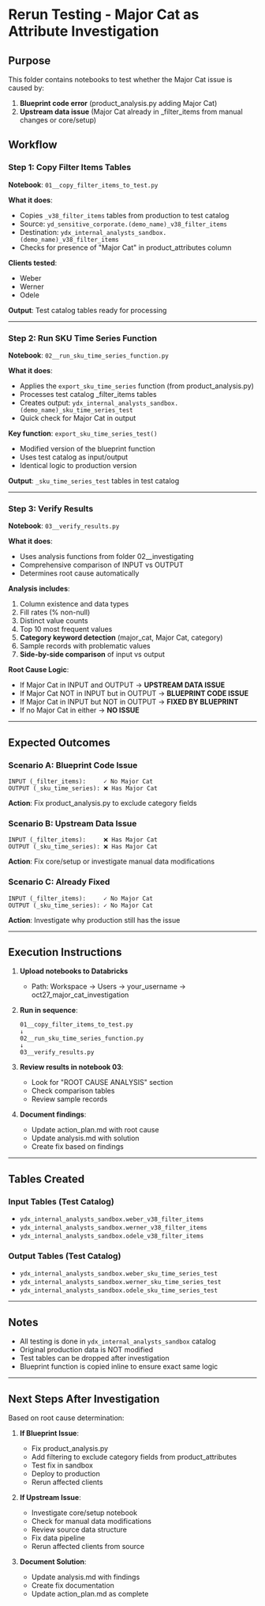# Rerun Testing - Major Cat as Attribute Investigation

## Purpose
This folder contains notebooks to test whether the Major Cat issue is caused by:
1. **Blueprint code error** (product_analysis.py adding Major Cat)
2. **Upstream data issue** (Major Cat already in _filter_items from manual changes or core/setup)

## Workflow

### Step 1: Copy Filter Items Tables
**Notebook**: `01__copy_filter_items_to_test.py`

**What it does**:
- Copies `_v38_filter_items` tables from production to test catalog
- Source: `yd_sensitive_corporate.(demo_name)_v38_filter_items`
- Destination: `ydx_internal_analysts_sandbox.(demo_name)_v38_filter_items`
- Checks for presence of "Major Cat" in product_attributes column

**Clients tested**:
- Weber
- Werner
- Odele

**Output**: Test catalog tables ready for processing

---

### Step 2: Run SKU Time Series Function
**Notebook**: `02__run_sku_time_series_function.py`

**What it does**:
- Applies the `export_sku_time_series` function (from product_analysis.py)
- Processes test catalog _filter_items tables
- Creates output: `ydx_internal_analysts_sandbox.(demo_name)_sku_time_series_test`
- Quick check for Major Cat in output

**Key function**: `export_sku_time_series_test()`
- Modified version of the blueprint function
- Uses test catalog as input/output
- Identical logic to production version

**Output**: `_sku_time_series_test` tables in test catalog

---

### Step 3: Verify Results
**Notebook**: `03__verify_results.py`

**What it does**:
- Uses analysis functions from folder 02__investigating
- Comprehensive comparison of INPUT vs OUTPUT
- Determines root cause automatically

**Analysis includes**:
1. Column existence and data types
2. Fill rates (% non-null)
3. Distinct value counts
4. Top 10 most frequent values
5. **Category keyword detection** (major_cat, Major Cat, category)
6. Sample records with problematic values
7. **Side-by-side comparison** of input vs output

**Root Cause Logic**:
- If Major Cat in INPUT and OUTPUT → **UPSTREAM DATA ISSUE**
- If Major Cat NOT in INPUT but in OUTPUT → **BLUEPRINT CODE ISSUE**
- If Major Cat in INPUT but NOT in OUTPUT → **FIXED BY BLUEPRINT**
- If no Major Cat in either → **NO ISSUE**

---

## Expected Outcomes

### Scenario A: Blueprint Code Issue
```
INPUT (_filter_items):     ✓ No Major Cat
OUTPUT (_sku_time_series): ❌ Has Major Cat
```
**Action**: Fix product_analysis.py to exclude category fields

### Scenario B: Upstream Data Issue
```
INPUT (_filter_items):     ❌ Has Major Cat
OUTPUT (_sku_time_series): ❌ Has Major Cat
```
**Action**: Fix core/setup or investigate manual data modifications

### Scenario C: Already Fixed
```
INPUT (_filter_items):     ✓ No Major Cat
OUTPUT (_sku_time_series): ✓ No Major Cat
```
**Action**: Investigate why production still has the issue

---

## Execution Instructions

1. **Upload notebooks to Databricks**
   - Path: Workspace → Users → your_username → oct27_major_cat_investigation

2. **Run in sequence**:
   ```
   01__copy_filter_items_to_test.py
   ↓
   02__run_sku_time_series_function.py
   ↓
   03__verify_results.py
   ```

3. **Review results in notebook 03**:
   - Look for "ROOT CAUSE ANALYSIS" section
   - Check comparison tables
   - Review sample records

4. **Document findings**:
   - Update action_plan.md with root cause
   - Update analysis.md with solution
   - Create fix based on findings

---

## Tables Created

### Input Tables (Test Catalog)
- `ydx_internal_analysts_sandbox.weber_v38_filter_items`
- `ydx_internal_analysts_sandbox.werner_v38_filter_items`
- `ydx_internal_analysts_sandbox.odele_v38_filter_items`

### Output Tables (Test Catalog)
- `ydx_internal_analysts_sandbox.weber_sku_time_series_test`
- `ydx_internal_analysts_sandbox.werner_sku_time_series_test`
- `ydx_internal_analysts_sandbox.odele_sku_time_series_test`

---

## Notes

- All testing is done in `ydx_internal_analysts_sandbox` catalog
- Original production data is NOT modified
- Test tables can be dropped after investigation
- Blueprint function is copied inline to ensure exact same logic

---

## Next Steps After Investigation

Based on root cause determination:

1. **If Blueprint Issue**:
   - Fix product_analysis.py
   - Add filtering to exclude category fields from product_attributes
   - Test fix in sandbox
   - Deploy to production
   - Rerun affected clients

2. **If Upstream Issue**:
   - Investigate core/setup notebook
   - Check for manual data modifications
   - Review source data structure
   - Fix data pipeline
   - Rerun affected clients from source

3. **Document Solution**:
   - Update analysis.md with findings
   - Create fix documentation
   - Update action_plan.md as complete
